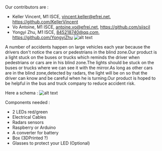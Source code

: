 Our contributors are :
- Keller Vincent, M1 ISCE, vincent.keller@efrei.net, https://github.com/KellerVincent
- Vo Antoine, M1 ISCE, antoine.vo@efrei.net, https://github.com/siiscil
- Yongyi Zhu, M1 ISCE, 845218740@qq.com, https://github.com/YongyiZhu
![alt text](https://cdn.pixabay.com/photo/2016/05/25/14/14/angel-1414951_1280.png)

A number of accidents happen on large vehicles each year because the drivers don't notice the cars or pedestrians in the blind zone.Our product is a light stuck on the buses or trucks which reminds the driver when pedestrians or cars are in his blind zone.The lights should be stuck on the buses or trucks where we can see it with the mirror.As long as other cars are in the blind zone,detected by radars, the light will be on so that the driver can know and be careful when he is turning.Our product is hoped to be helpful in the bus and truck company to reduce accident risk.

Here a schema :
![alt text](https://scontent.fcdg2-1.fna.fbcdn.net/v/t1.15752-9/s2048x2048/50337171_295630234427899_5954866671507210240_n.jpg?_nc_cat=101&_nc_ht=scontent.fcdg2-1.fna&oh=0a23ed3b65b7b15b16704d0fb2e7fa84&oe=5CFA5E88)


Components needed :
- 2 LEDs red/green
- Electrical Cables
- Radars sensors
- Raspberry or Arduino
- A converter for battery
- Box (3DPrinted ?)
- Glasses to protect your LED (Optional)
